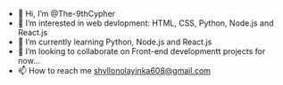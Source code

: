 - 👋 Hi, I’m @The-9thCypher
- 👀 I’m interested in web devlopment: HTML, CSS, Python, Node.js and React.js
- 🌱 I’m currently learning Python, Node.js and React.js
- 💞️ I’m looking to collaborate on Front-end developmentt projects for now...
- 📫 How to reach me shyllonolayinka608@gmail.com

<!---
The-9thCypher/The-9thCypher is a ✨ special ✨ repository because its `README.md` (this file) appears on your GitHub profile.
You can click the Preview link to take a look at your changes.
--->
